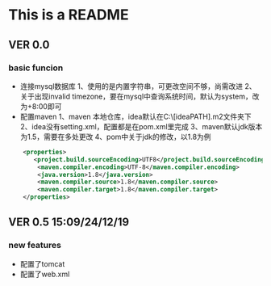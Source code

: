# This is a README
## VER 0.0
### basic funcion
+ 连接mysql数据库
1、使用的是内置字符串，可更改空间不够，尚需改进
2、关于出现invalid timezone，要在mysql中查询系统时间，默认为system，改为+8:00即可
+ 配置maven
1、maven 本地仓库，idea默认在C:\\[ideaPATH]\.m2文件夹下
2、idea没有setting.xml，配置都是在pom.xml里完成
3、maven默认jdk版本为1.5，需要在多处更改
4、pom中关于jdk的修改，以1.8为例
```xml
	<properties>
       <project.build.sourceEncoding>UTF8</project.build.sourceEncoding>
        <maven.compiler.encoding>UTF-8</maven.compiler.encoding>
        <java.version>1.8</java.version>
        <maven.compiler.source>1.8</maven.compiler.source>
        <maven.compiler.target>1.8</maven.compiler.target>
    </properties>
```
## VER 0.5 15:09/24/12/19
### new features
+ 配置了tomcat
+ 配置了web.xml